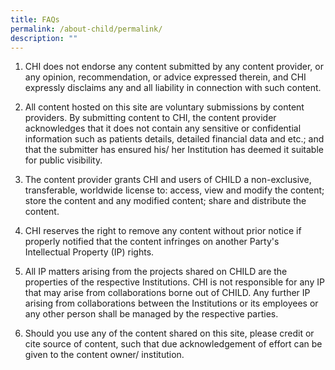```yaml
---
title: FAQs
permalink: /about-child/permalink/
description: ""
---
```

1. CHI does not endorse any content submitted by any content provider, or any opinion, recommendation, or advice expressed therein, and CHI expressly disclaims any and all liability in connection with such content.


2. All content hosted on this site are voluntary submissions by content providers. By submitting content to CHI, the content provider acknowledges that it does not contain any sensitive or confidential information such as patients details, detailed financial data and etc.; and that the submitter has ensured his/ her Institution has deemed it suitable for public visibility. 


3. The content provider grants CHI and users of CHILD a non-exclusive, transferable, worldwide license to: access, view and modify the content; store the content and any modified content; share and distribute the content.

4. CHI reserves the right to remove any content without prior notice if properly notified that the content infringes on another Party's Intellectual Property (IP) rights.


5. All IP matters arising from the projects shared on CHILD are the properties of the respective Institutions. CHI is not responsible for any IP that may arise from collaborations borne out of CHILD. Any further IP arising from collaborations between the Institutions or its employees or any other person shall be managed by the respective parties.


6. Should you use any of the content shared on this site, please credit or cite source of content, such that due acknowledgement of effort can be given to the content owner/ institution.